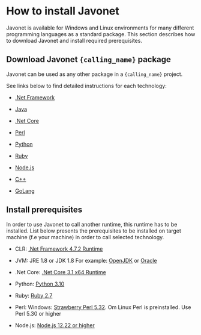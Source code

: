 # How to install Javonet

Javonet is available for Windows and Linux environments for many different programming languages as a standard package. This section describes how to download Javonet and install required prerequisites. 

## Download Javonet `{calling_name}` package

Javonet can be used as any other package in a `{calling_name}` project.

See links below to find detailed instructions for each technology:

- [.Net Framework](https://www.javonet.com/guides/v2/getting-started/installing-javonet-dotnet-framework)

- [Java](https://www.javonet.com/guides/v2/getting-started/installing-javonet-java)

- [.Net Core](https://www.javonet.com/guides/v2/getting-started/installing-javonet-dotnet-core)

- [Perl](https://www.javonet.com/guides/v2/getting-started/installing-javonet-perl)

- [Python](https://www.javonet.com/guides/v2/getting-started/installing-javonet-python)

- [Ruby](https://www.javonet.com/guides/v2/getting-started/installing-javonet-ruby)

- [Node.js](https://www.javonet.com/guides/v2/getting-started/installing-javonet-nodejs)

- [C++](https://www.javonet.com/guides/v2/getting-started/installing-javonet-cpp)

- [GoLang](https://www.javonet.com/guides/v2/getting-started/installing-javonet-golang)


## Install prerequisites

In order to use Javonet to call another runtime, this runtime has to be installed. List below presents the prerequisites to be installed on target machine (f.e your machine) in order to call selected technology. 

- CLR:  [.Net Framework 4.7.2 Runtime](https://dotnet.microsoft.com/en-us/download/dotnet-framework/net472)

- JVM: JRE 1.8 or JDK 1.8 For example: [OpenJDK](https://www.openlogic.com/openjdk-downloads?field_java_parent_version_target_id=416&field_operating_system_target_id=All&field_architecture_target_id=391&field_java_package_target_id=All) or [Oracle](https://www.oracle.com/pl/java/technologies/javase/javase8u211-later-archive-downloads.html)

- .Net Core:  [.Net Core 3.1 x64 Runtime](https://dotnet.microsoft.com/en-us/download/dotnet/3.1)

- Python: [Python 3.10](https://www.python.org/downloads/release/python-3108/)

- Ruby: [Ruby 2.7](https://rubyinstaller.org/downloads/) 

- Perl: Windows: [Strawberry Perl 5.32](https://strawberryperl.com/download/5.32.1.1/strawberry-perl-5.32.1.1-64bit.msi). Om Linux Perl is preinstalled. Use Perl 5.30 or higher

- Node.js: [Node.js 12.22 or higher](https://nodejs.org/en/download/)